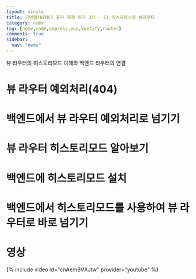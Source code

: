 ```yaml
---
layout: single
title: 모던웹(NEMV) 혼자 제작 하기 3기 - 11 익스프레스와 뷰라우터
category: nemv
tag: [nemv,node,express,vue,vuetify,router]
comments: true
sidebar:
  nav: "nemv"
---
```


뷰 라우터의 히스토리모드 이해와 백엔드 라우터의 연결

# 뷰 라우터 예외처리(404)

# 백엔드에서 뷰 라우터 예외처리로 넘기기

# 뷰 라우터 히스토리모드 알아보기

# 백엔드에 히스토리모드 설치

# 백엔드에서 히스토리모드를 사용하여 뷰 라우터로 바로 넘기기 

# 영상

{% include video id="cnAemBVXJtw" provider="youtube" %}   

 